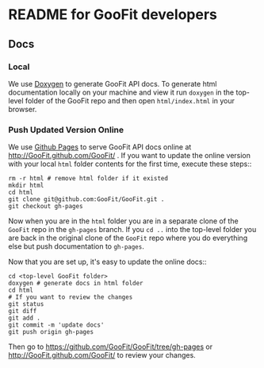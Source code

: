# README for GooFit developers

## Docs

### Local

We use [Doxygen](http://www.doxygen.org) to generate GooFit API docs.
To generate html documentation locally on your machine and view it run
``doxygen`` in the top-level folder of the GooFit repo and then open
``html/index.html`` in your browser.

### Push Updated Version Online

We use [Github Pages](http://pages.github.com) to serve GooFit API docs
online at http://GooFit.github.com/GooFit/ . If you want to update
the online version with your local ``html`` folder contents for the first
time, execute these steps::

	rm -r html # remove html folder if it existed
	mkdir html
	cd html
	git clone git@github.com:GooFit/GooFit.git .
	git checkout gh-pages

Now when you are in the ``html`` folder you are in a separate clone of the
``GooFit`` repo in the ``gh-pages`` branch. If you ``cd ..`` into the top-level
folder you are back in the original clone of the ``GooFit`` repo where
you do everything else but push documentation to ``gh-pages``.

Now that you are set up, it's easy to update the online docs::

	cd <top-level GooFit folder>
	doxygen # generate docs in html folder
	cd html
	# If you want to review the changes
	git status
	git diff
	git add .
	git commit -m 'update docs'
	git push origin gh-pages

Then go to https://github.com/GooFit/GooFit/tree/gh-pages or
http://GooFit.github.com/GooFit/ to review your changes.
